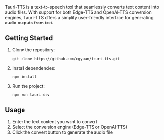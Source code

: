 Tauri-TTS is a text-to-speech tool that seamlessly converts text content into audio files. With support for both Edge-TTS and OpenAI-TTS conversion engines, Tauri-TTS offers a simplify user-friendly interface for generating audio outputs from text.


## Getting Started
1. Clone the repository:
   ```
   git clone https://github.com/cgyuan/tauri-tts.git
   ```

2. Install dependencies:
   ```
   npm install
   ```

3. Run the project:
   ```
   npm run tauri dev
   ```

## Usage
1. Enter the text content you want to convert
2. Select the conversion engine (Edge-TTS or OpenAI-TTS)
3. Click the convert button to generate the audio file